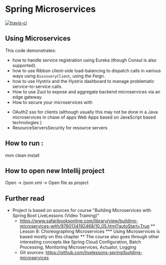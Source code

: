 # Spring Microservices
[![travis-ci](https://travis-ci.org/lecu-radu/spring-microservices.svg?branch=master])](https://travis-ci.org/lecu-radu/spring-microservices])
## Using Microservices

This code demonstrates:

- how to handle service registration using Eureka (though Consul is also supported).
- how to use Ribbon client-side load-balancing to dispatch calls in various ways  using `DiscoveryClient`, using the Feign.
- how  to use Hystrix and the  Hystrix dashboard to manage problematic service-to-service calls.
- How to use Zuul to expose and aggregate backend microservices via an edge gateway.
- How to secure your microservices with
* OAuth2 sso for clients (although usually this may not be done in a Java microservices in chase of apps Web Apps based on JavaScript based technologies )
* ResourceServersSecurity for resource servers

## How to run :

mvn clean install

## How to open new Intellij project

Open -> <Project Root>/pom.xml -> Open file as project

## Further read
- Project is based on sources for course "Building Microservices with Spring Boot LiveLessons (Video Training)"
    * https://www.safaribooksonline.com/library/view/building-microservices-with/9780134192468/10_05.html?autoStart=True
        ** Lesson 8: Choreographing Microservices
            *** Using Microservices is based mostly on this chapter
        ** The course also goes through other interesting concepts like Spring Cloud Configuration, Batch Processing, Monitoring Microservices, Actuator, Logging
    * Git sources: https://github.com/livelessons-spring/building-microservices